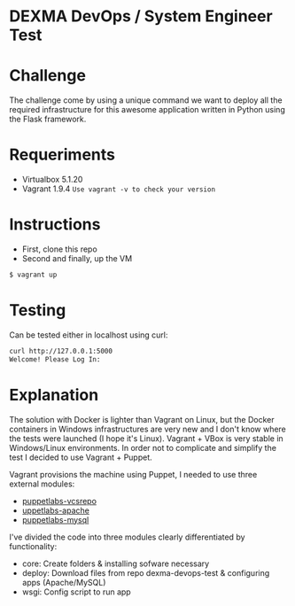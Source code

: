 # DEXMA DevOps / System Engineer Test


# Challenge
The challenge come by using a unique command we want to deploy all the required infrastructure for this awesome application written in Python using the Flask framework.

# Requeriments
* Virtualbox 5.1.20 
* Vagrant 1.9.4
`Use vagrant -v to check your version`

# Instructions
* First, clone this repo
* Second and finally, up the VM
```bash
$ vagrant up
```

# Testing
Can be tested either in localhost using curl:
```bash
curl http://127.0.0.1:5000
Welcome! Please Log In:
```

# Explanation
The solution with Docker is lighter than Vagrant on Linux, but the Docker containers in Windows infrastructures are very new and I don't know where the tests were launched (I hope it's Linux). Vagrant + VBox is very stable in Windows/Linux environments. In order not to complicate and simplify the test I decided to use Vagrant + Puppet.

Vagrant provisions the machine using Puppet, I needed to use three external modules:
* [puppetlabs-vcsrepo](https://github.com/puppetlabs/puppetlabs-vcsrepo)
* [uppetlabs-apache](https://github.com/puppetlabs/puppetlabs-apache)
* [puppetlabs-mysql](https://github.com/puppetlabs/puppetlabs-mysql/)


I've divided the code into three modules clearly differentiated by functionality:

* core: Create folders & installing sofware necessary
* deploy: Download files from repo dexma-devops-test & configuring apps (Apache/MySQL)
* wsgi: Config script to run app



